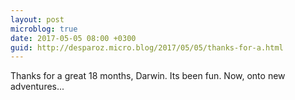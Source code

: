 ```yaml
---
layout: post
microblog: true
date: 2017-05-05 08:00 +0300
guid: http://desparoz.micro.blog/2017/05/05/thanks-for-a.html
---
```

Thanks for a great 18 months, Darwin. Its been fun. Now, onto new adventures...
